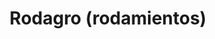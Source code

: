 ---
title: "Rodagro (rodamientos)"
url: /la-union/rodagro-rodamientos/
shop: piezas de automóviles
---